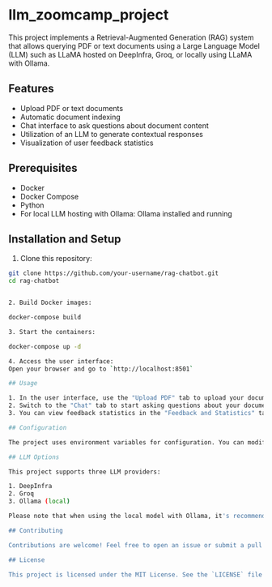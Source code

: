 # llm_zoomcamp_project

This project implements a Retrieval-Augmented Generation (RAG) system that allows querying PDF or text documents using a Large Language Model (LLM) such as LLaMA hosted on DeepInfra, Groq, or locally using LLaMA with Ollama.

## Features

- Upload PDF or text documents
- Automatic document indexing
- Chat interface to ask questions about document content
- Utilization of an LLM to generate contextual responses
- Visualization of user feedback statistics

## Prerequisites

- Docker
- Docker Compose
- Python
- For local LLM hosting with Ollama: Ollama installed and running

## Installation and Setup

1. Clone this repository:

```bash
git clone https://github.com/your-username/rag-chatbot.git
cd rag-chatbot


2. Build Docker images:

docker-compose build

3. Start the containers:

docker-compose up -d

4. Access the user interface:
Open your browser and go to `http://localhost:8501`

## Usage

1. In the user interface, use the "Upload PDF" tab to upload your documents.
2. Switch to the "Chat" tab to start asking questions about your document content and leave feedback.
3. You can view feedback statistics in the "Feedback and Statistics" tab.

## Configuration

The project uses environment variables for configuration. You can modify them in the docker-compose.yml file (API keys for LLMs).

## LLM Options

This project supports three LLM providers:

1. DeepInfra
2. Groq
3. Ollama (local)

Please note that when using the local model with Ollama, it's recommended to use smaller files with very few pages. Processing times with Ollama will be significantly longer compared to Groq or DeepInfra. For optimal performance with larger documents, consider using Groq or DeepInfra.

## Contributing

Contributions are welcome! Feel free to open an issue or submit a pull request.

## License

This project is licensed under the MIT License. See the `LICENSE` file for details.
